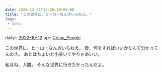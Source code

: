 ```yaml
---
date: 2024-12-21T15:20:10+09:00
title: "この世界に、ヒーローなんざいらねえ。"
tags:
 - Info
---
```


daily:: [2022-10-12](Daily_Note/2022-10-12.md)
up:: [Cricia_People](Bar/Novel/Nacaria/Cricia_People.md)

この世界に、ヒーローなんざいらねえ。
皆、何をすればいいかなんて分かってんのさ。
あとはちょいと小突いてやりゃあいい。

私はね、人間。
そんな世界に行きたかったんだよ。